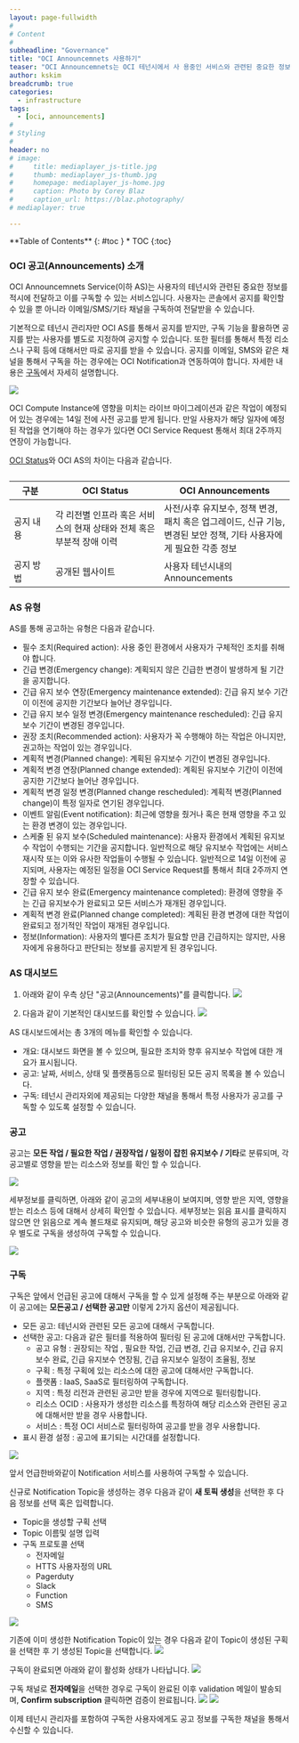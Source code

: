 ```yaml
---
layout: page-fullwidth
#
# Content
#
subheadline: "Governance"
title: "OCI Announcemnets 사용하기"
teaser: "OCI Announcemnets는 OCI 테넌시에서 사 용중인 서비스와 관련된 중요한 정보(사용자 필수 조치 사항, 사전 및 사후 유지보수 작업 일정, 신규 기능/패치/업그레이드 정보 등)를 공지하고, 이를 구독할 수 있는 서비스입니다. OCI Announcemnets를 사용하는 방법에 대해서 설명합니다."
author: kskim
breadcrumb: true
categories:
  - infrastructure
tags:
  - [oci, announcements]
#
# Styling
#
header: no
# image:
#     title: mediaplayer_js-title.jpg
#     thumb: mediaplayer_js-thumb.jpg
#     homepage: mediaplayer_js-home.jpg
#     caption: Photo by Corey Blaz
#     caption_url: https://blaz.photography/
# mediaplayer: true

---
```


<div class="panel radius" markdown="1">
**Table of Contents**
{: #toc }
*  TOC
{:toc}
</div>

### OCI 공고(Announcements) 소개
OCI Announcemnets Service(이하 AS)는 사용자의 테넌시와 관련된 중요한 정보를 적시에 전달하고 이를 구독할 수 있는 서비스입니다. 사용자는 콘솔에서 공지를 확인할 수 있을 뿐 아니라 이메일/SMS/기타 채널을 구독하여 전달받을 수 있습니다. 

기본적으로 테넌시 관리자만 OCI AS를 통해서 공지를 받지만, 구독 기능을 활용하면 공지를 받는 사용자를 별도로 지정하여 공지할 수 있습니다. 또한 필터를 통해서 특정 리소스나 구획 등에 대해서만 따로 공지를 받을 수 있습니다. 공지를 이메일, SMS와 같은 채널을 통해서 구독을 하는 경우에는 OCI Notification과 연동하여야 합니다. 자세한 내용은 [구독](http://localhost:4000//infrastructure/oci-announcement/#%EA%B5%AC%EB%8F%85)에서 자세히 설명합니다.

![]({{site.urlblogimg2022_2023}}/assets/img/infrastructure/announcements/oci_announcement_arch.png)

OCI Compute Instance에 영향을 미치는 라이브 마이그레이션과 같은 작업이 예정되어 있는 경우에는 14일 전에 사전 공고를 받게 됩니다. 만일 사용자가 해당 일자에 예정된 작업을 연기해야 하는 경우가 있다면 OCI Service Request 통해서 최대 2주까지 연장이 가능합니다.

[OCI Status](https://the-team-oasis.github.io/infrastructure/oci-status/)와 OCI AS의 차이는 다음과 같습니다.

<table class="table vl-table-bordered vl-table-divider-col" summary="스케쥴 태그 설명"><caption></caption><colgroup><col><col><col><col><col><col></colgroup><thead class="thead">
      <tr class="row">
      <th class="entry" id="About__entry__0" style="width:100px">구분</th>
      <th class="entry" id="About__entry__1" style="width:300px">OCI Status</th>
      <th class="entry" id="About__entry__2" style="width:300px">OCI Announcements</th>
      </tr>
      </thead><tbody class="tbody">
      <tr class="row">
      <td class="entry" headers="About__entry__0"><span class="ph">공지 내용</span></td>
      <td class="entry" headers="About__entry__1"><span class="ph">각 리전별 인프라 혹은 서비스의 현재 상태와 전체 혹은 부분적 장애 이력</span></td>
      <td class="entry" headers="About__entry__2"><span class="ph">사전/사후 유지보수, 정책 변경, 패치 혹은 업그레이드, 신규 기능, 변경된 보안 정책, 기타 사용자에게 필요한 각종 정보</span></td>
      </tr>
      <tr class="row">
      <td class="entry" headers="About__entry__1"><span class="ph">공지 방법</span></td>
      <td class="entry" headers="About__entry__2"><span class="ph">공개된 웹사이트</span></td>
      <td class="entry" headers="About__entry__3"><span class="ph">사용자 테넌시내의 Announcements</span></td>
      </tr>
      </tbody>
</table>

### AS 유형
AS를 통해 공고하는 유형은 다음과 같습니다.
- 필수 조치(Required action): 사용 중인 환경에서 사용자가 구체적인 조치를 취해야 합니다.
- 긴급 변경(Emergency change): 계획되지 않은 긴급한 변경이 발생하게 될 기간을 공지합니다.
- 긴급 유지 보수 연장(Emergency maintenance extended): 긴급 유지 보수 기간이 이전에 공지한 기간보다 늘어난 경우입니다.
- 긴급 유지 보수 일정 변경(Emergency maintenance rescheduled): 긴급 유지 보수 기간이 변경된 경우입니다.
- 권장 조치(Recommended action): 사용자가 꼭 수행해야 하는 작업은 아니지만, 권고하는 작업이 있는 경우입니다.
- 계획적 변경(Planned change): 계획된 유지보수 기간이 변경된 경우입니다.
- 계획적 변경 연장(Planned change extended): 계획된 유지보수 기간이 이전에 공지한 기간보다 늘어난 경우입니다.
- 계획적 변경 일정 변경(Planned change rescheduled): 계획적 변경(Planned change)이 특정 일자로 연기된 경우입니다.
- 이벤트 알림(Event notification): 최근에 영향을 줬거나 혹은 현재 영향을 주고 있는 환경 변경이 있는 경우입니다.
- 스케줄 된 유지 보수(Scheduled maintenance): 사용자 환경에서 계획된 유지보수 작업이 수행되는 기간을 공지합니다. 일반적으로 해당 유지보수 작업에는 서비스 재시작 또는 이와 유사한 작업들이 수행될 수 있습니다. 일반적으로 14일 이전에 공지되며, 사용자는 예정된 일정을 OCI Service Request를 통해서 최대 2주까지 연장할 수 있습니다.
- 긴급 유지 보수 완료(Emergency maintenance completed): 환경에 영향을 주는 긴급 유지보수가 완료되고 모든 서비스가 재개된 경우입니다.
- 계획적 변경 완료(Planned change completed): 계획된 환경 변경에 대한 작업이 완료되고 정기적인 작업이 재개된 경우입니다.
- 정보(Information): 사용자의 별다른 조치가 필요할 만큼 긴급하지는 않지만, 사용자에게 유용하다고 판단되는 정보를 공지받게 된 경우입니다.

### AS 대시보드
1) 아래와 같이 우측 상단 "공고(Announcements)"를 클릭합니다.
  ![]({{site.urlblogimg2022_2023}}/assets/img/infrastructure/announcements/SCR-20230308-ngjg.png)

2) 다음과 같이 기본적인 대시보드를 확인할 수 있습니다.
  ![]({{site.urlblogimg2022_2023}}/assets/img/infrastructure/announcements/SCR-20230308-nhfr.png)

AS 대시보드에서는 총 3개의 메뉴를 확인할 수 있습니다.
- 개요: 대시보드 화면을 볼 수 있으며, 필요한 조치와 향후 유지보수 작업에 대한 개요가 표시됩니다.
- 공고: 날짜, 서비스, 상태 및 플랫폼등으로 필터링된 모든 공지 목록을 볼 수 있습니다.
- 구독: 테넌시 관리자외에 제공되는 다양한 채널을 통해서 특정 사용자가 공고를 구독할 수 있도록 설정할 수 있습니다.

### 공고
공고는 **모든 작업 / 필요한 작업 / 권장작업 / 일정이 잡힌 유지보수 / 기타**로 분류되며, 각 공고별로 영향을 받는 리소스와 정보를 확인 할 수 있습니다.

![]({{site.urlblogimg2022_2023}}/assets/img/infrastructure/announcements/SCR-20230310-gdgx.png)

세부정보를 클릭하면, 아래와 같이 공고의 세부내용이 보여지며, 영향 받은 지역, 영향을 받는 리소스 등에 대해서 상세히 확인할 수 있습니다. 세부정보는 읽음 표시를 클릭하지 않으면 안 읽음으로 계속 볼드채로 유지되며, 해당 공고와 비슷한 유형의 공고가 있을 경우 별도로 구독을 생성하여 구독할 수 있습니다.

![]({{site.urlblogimg2022_2023}}/assets/img/infrastructure/announcements/SCR-20230310-gerr.png)

### 구독
구독은 앞에서 언급된 공고에 대해서 구독을 할 수 있게 설정해 주는 부분으로 아래와 같이 공고에는 **모든공고 / 선택한 공고만** 이렇게 2가지 옵션이 제공됩니다.
- 모든 공고:  테넌시와 관련된 모든 공고에 대해서 구독합니다. 
- 선택한 공고: 다음과 같은 필터를 적용하여 필터링 된 공고에 대해서만 구독합니다.
  - 공고 유형 : 권장되는 작업 , 필요한 작업, 긴급 변경, 긴급 유지보수, 긴급 유지보수 완료, 긴급 유지보수 연장됨, 긴급 유지보수 일정이 조율됨, 정보 
  - 구획 : 특정 구획에 있는 리소스에 대한 공고에 대해서만 구독합니다.
  - 플랫폼 : IaaS, SaaS로 필터링하여 구독합니다.
  - 지역 : 특정 리전과 관련된 공고만 받을 경우에 지역으로 필터링합니다.
  - 리소스 OCID : 사용자가 생성한 리소스를 특정하여 해당 리소스와 관련된 공고에 대해서만 받을 경우 사용합니다.
  - 서비스 : 특정 OCI 서비스로 필터링하여 공고를 받을 경우 사용합니다.
- 표시 환경 설정 : 공고에 표기되는 시간대를 설정합니다.

![]({{site.urlblogimg2022_2023}}/assets/img/infrastructure/announcements/SCR-20230310-gbro.png)

앞서 언급한바와같이 Notification 서비스를 사용하여 구독할 수 있습니다.

신규로 Notification Topic을 생성하는 경우 다음과 같이 **새 토픽 생성**을 선택한 후 다음 정보를 선택 혹은 입력합니다.
- Topic을 생성할 구획 선택
- Topic 이름및 설명 입력 
- 구독 프로토콜 선택
  - 전자메일 
  - HTTS 사용자정의 URL 
  - Pagerduty
  - Slack
  - Function
  - SMS

![]({{site.urlblogimg2022_2023}}/assets/img/infrastructure/announcements/SCR-20230310-nfai.png)

기존에 이미 생성한 Notification Topic이 있는 경우 다음과 같이 Topic이 생성된 구획을 선택한 후 기 생성된 Topic을 선택합니다.
![]({{site.urlblogimg2022_2023}}/assets/img/infrastructure/announcements/SCR-20230310-ngst.png)

구독이 완료되면 아래와 같이 활성화 상태가 나타납니다.
![]({{site.urlblogimg2022_2023}}/assets/img/infrastructure/announcements/SCR-20230310-nhfr.png)

구독 채널로 **전자메일**을 선택한 경우로 구독이 완료된 이후 validation 메일이 발송되며, **Confirm subscription** 클릭하면 검증이 완료됩니다.
![]({{site.urlblogimg2022_2023}}/assets/img/infrastructure/announcements/SCR-20230310-gsiq.png)
![]({{site.urlblogimg2022_2023}}/assets/img/infrastructure/announcements/SCR-20230310-gskz.png)

이제 테넌시 관리자를 포함하여 구독한 사용자에게도 공고 정보를 구독한 채널을 통해서 수신할 수 있습니다.